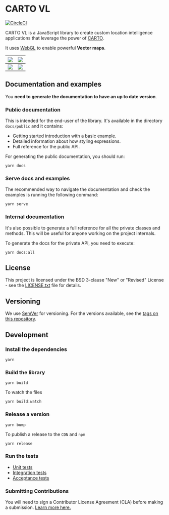 # CARTO VL

[![CircleCI](https://circleci.com/gh/CartoDB/carto-vl.svg?style=svg)](https://circleci.com/gh/CartoDB/carto-vl)

CARTO VL is a JavaScript library to create custom location intelligence applications that leverage the power of [CARTO](https://carto.com/).

It uses [WebGL](https://www.khronos.org/webgl/) to enable powerful **Vector maps**.

| ![](https://github.com/CartoDB/carto-vl/blob/master/docs/images/points.png) | ![](https://github.com/CartoDB/carto-vl/blob/master/docs/images/lines.png) |
|---|---|
| ![](https://github.com/CartoDB/carto-vl/blob/master/docs/images/aggregation.png) | ![](https://github.com/CartoDB/carto-vl/blob/master/docs/images/polygons.png) |


## Documentation and examples

You **need to generate the documentation to have an up to date version**.

### Public documentation

This is intended for the end-user of the library. It's available in the directory `docs/public` and it contains:
 - Getting started introduction with a basic example.
 - Detailed information about how styling expressions.
 - Full reference for the public API.

For generating the public documentation, you should run:

```
yarn docs
```

### Serve docs and examples

The recommended way to navigate the documentation and check the examples is running the following command:

```
yarn serve
```

### Internal documentation

It's also possible to generate a full reference for all the private classes and methods. This will be useful for anyone working on the project internals.

To generate the docs for the private API, you need to execute:

```
yarn docs:all
```


## License

This project is licensed under the BSD 3-clause "New" or "Revised" License - see the [LICENSE.txt](LICENSE.txt) file for details.


## Versioning

We use [SemVer](http://semver.org/) for versioning. For the versions available, see the [tags on this repository](https://github.com/CartoDB/carto-vl/tags).


## Development

### Install the dependencies

```
yarn
```

### Build the library

```
yarn build
```

To watch the files

```
yarn build:watch
```

### Release a version

```
yarn bump
```

To publish a release to the `CDN` and `npm`

```
yarn release
```

### Run the tests

- [Unit tests](https://github.com/CartoDB/carto-vl/blob/master/test/unit/README.md)
- [Integration tests](https://github.com/CartoDB/carto-vl/blob/master/test/integration/README.md)
- [Acceptance tests](https://github.com/CartoDB/carto-vl/blob/master/test/acceptance/README.md)

### Submitting Contributions

You will need to sign a Contributor License Agreement (CLA) before making a submission. [Learn more here.](https://carto.com/contributions/)
